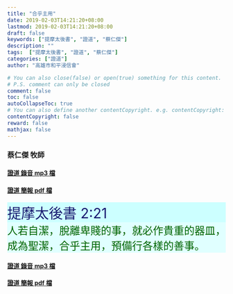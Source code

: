 ```yaml
---
title: "合乎主用"
date: 2019-02-03T14:21:20+08:00
lastmod: 2019-02-03T14:21:20+08:00
draft: false
keywords: ["提摩太後書", "證道", "蔡仁傑"]
description: ""
tags:  ["提摩太後書", "證道", "蔡仁傑"]
categories: ["證道"]
author: "高雄市和平浸信會"

# You can also close(false) or open(true) something for this content.
# P.S. comment can only be closed
comment: false
toc: false
autoCollapseToc: true
# You can also define another contentCopyright. e.g. contentCopyright: "This is another copyright."
contentCopyright: false
reward: false
mathjax: false
---
```


### 蔡仁傑 牧師

#### [證道 錄音 mp3 檔](/mp3-s/s20190203.mp3 "合乎主用")

#### [證道 簡報 pdf 檔](/pdf-s/s20190203.pdf "合乎主用")

<div style="background-color:#CCFFFF"><font size="6", color="#191970">
提摩太後書 2:21
</font>
</div>

<div style="background-color:#E0FFFF"><font size="5", color="#006400">
人若自潔，脫離卑賤的事，就必作貴重的器皿，成為聖潔，合乎主用，預備行各樣的善事。
</font>
</div>

#### [證道 錄音 mp3 檔](/mp3-s/s20190203.mp3 "合乎主用")

#### [證道 簡報 pdf 檔](/pdf-s/s20190203.pdf "合乎主用")